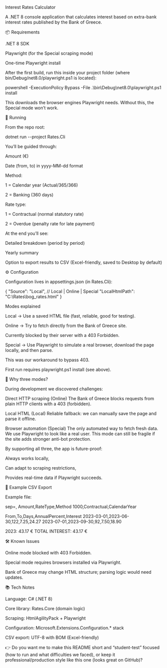 Interest Rates Calculator

A .NET 8 console application that calculates interest based on extra-bank interest rates published by the Bank of Greece.

📦 Requirements

.NET 8 SDK

Playwright
 (for the Special scraping mode)

One-time Playwright install

After the first build, run this inside your project folder (where bin/Debug/net8.0/playwright.ps1 is located):

powershell -ExecutionPolicy Bypass -File .\bin\Debug\net8.0\playwright.ps1 install


This downloads the browser engines Playwright needs. Without this, the Special mode won’t work.

🚀 Running

From the repo root:

dotnet run --project Rates.Cli


You’ll be guided through:

Amount (€)

Date (from, to) in yyyy-MM-dd format

Method:

1 = Calendar year (Actual/365/366)

2 = Banking (360 days)

Rate type:

1 = Contractual (normal statutory rate)

2 = Overdue (penalty rate for late payment)

At the end you’ll see:

Detailed breakdown (period by period)

Yearly summary

Option to export results to CSV (Excel-friendly, saved to Desktop by default)

⚙️ Configuration

Configuration lives in appsettings.json (in Rates.Cli):

{
  "Source": "Local",                       // Local | Online | Special
  "LocalHtmlPath": "C:\\Rates\\bog_rates.html"
}

Modes explained

Local → Use a saved HTML file (fast, reliable, good for testing).

Online → Try to fetch directly from the Bank of Greece site.

Currently blocked by their server with a 403 Forbidden.

Special → Use Playwright to simulate a real browser, download the page locally, and then parse.

This was our workaround to bypass 403.

First run requires playwright.ps1 install (see above).

🧩 Why three modes?

During development we discovered challenges:

Direct HTTP scraping (Online)
The Bank of Greece blocks requests from plain HTTP clients with a 403 (forbidden).

Local HTML (Local)
Reliable fallback: we can manually save the page and parse it offline.

Browser automation (Special)
The only automated way to fetch fresh data. We use Playwright to look like a real user.
This mode can still be fragile if the site adds stronger anti-bot protection.

By supporting all three, the app is future-proof:

Always works locally,

Can adapt to scraping restrictions,

Provides real-time data if Playwright succeeds.

📄 Example CSV Export

Example file:

sep=,
Amount,RateType,Method
1000,Contractual,CalendarYear

From,To,Days,AnnualPercent,Interest
2023-03-01,2023-06-30,122,7.25,24.27
2023-07-01,2023-09-30,92,7.50,18.90

2023: 43.17 €
TOTAL INTEREST: 43.17 €

🛠️ Known Issues

Online mode blocked with 403 Forbidden.

Special mode requires browsers installed via Playwright.

Bank of Greece may change HTML structure; parsing logic would need updates.

📚 Tech Notes

Language: C# (.NET 8)

Core library: Rates.Core (domain logic)

Scraping: HtmlAgilityPack + Playwright

Configuration: Microsoft.Extensions.Configuration.* stack

CSV export: UTF-8 with BOM (Excel-friendly)

👉 Do you want me to make this README short and “student-test” focused (how to run and what difficulties we faced), or keep it professional/production style like this one (looks great on GitHub)?
